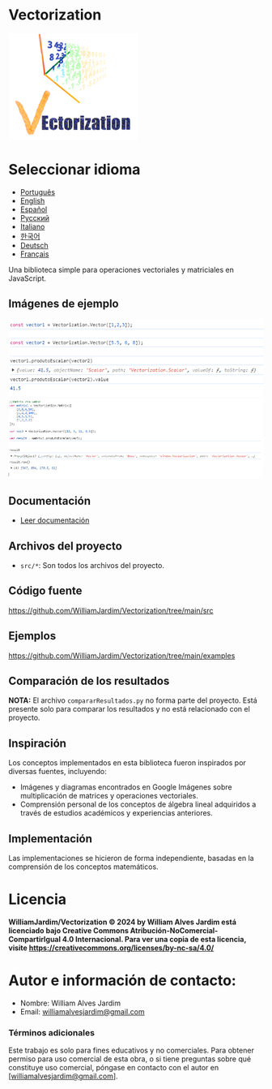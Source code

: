 # Vectorization
![Logo do projeto](https://github.com/WilliamJardim/Vectorization/blob/main/imagens/logo256x256.png)

# Seleccionar idioma
* [Português](README-Portugues.md)
* [English](README-English.md)
* [Español](README-Español.md)
* [Русский](README-Русский.md)
* [Italiano](README-Italiano.md)
* [한국어](README-한국어.md)
* [Deutsch](README-Deutsch.md)
* [Français](README-Français.md)

Una biblioteca simple para operaciones vectoriales y matriciales en JavaScript.

## Imágenes de ejemplo
![Ejemplo 1 - Producto escalar entre vectores](https://github.com/WilliamJardim/Vectorization/blob/main/imagens/exemplos/exemplo1.png)
![Ejemplo 2 - Producto escalar de una matriz con un vector](https://github.com/WilliamJardim/Vectorization/blob/main/imagens/exemplos/exemplo2.png)

## Documentación
* [Leer documentación](../Docs/docs-main.md)

## Archivos del proyecto
- `src/*`: Son todos los archivos del proyecto.

## Código fuente
https://github.com/WilliamJardim/Vectorization/tree/main/src

## Ejemplos
https://github.com/WilliamJardim/Vectorization/tree/main/examples

## Comparación de los resultados
**NOTA:** El archivo `compararResultados.py` no forma parte del proyecto. Está presente solo para comparar los resultados y no está relacionado con el proyecto.

## Inspiración
Los conceptos implementados en esta biblioteca fueron inspirados por diversas fuentes, incluyendo:
- Imágenes y diagramas encontrados en Google Imágenes sobre multiplicación de matrices y operaciones vectoriales.
- Comprensión personal de los conceptos de álgebra lineal adquiridos a través de estudios académicos y experiencias anteriores.

## Implementación
Las implementaciones se hicieron de forma independiente, basadas en la comprensión de los conceptos matemáticos.

# Licencia
**WilliamJardim/Vectorization © 2024 by William Alves Jardim está licenciado bajo Creative Commons Atribución-NoComercial-CompartirIgual 4.0 Internacional. Para ver una copia de esta licencia, visite https://creativecommons.org/licenses/by-nc-sa/4.0/**

# Autor e información de contacto:
 - Nombre: William Alves Jardim
 - Email: williamalvesjardim@gmail.com

### Términos adicionales
Este trabajo es solo para fines educativos y no comerciales. Para obtener permiso para uso comercial de esta obra, o si tiene preguntas sobre qué constituye uso comercial, póngase en contacto con el autor en [williamalvesjardim@gmail.com].
